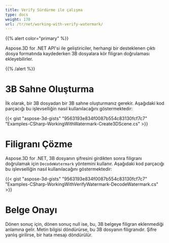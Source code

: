 ```yaml
---
title: Verify Sürdürme ile çalışma
type: docs
weight: 170
url: /tr/net/working-with-verify-watermark/
---
```


{{% alert color="primary" %}}

Aspose.3D for .NET API'si ile geliştiriciler, herhangi bir desteklenen çıktı dosya formatında kaydederken 3B dosyalara kör filigran doğrulaması ekleyebilirler.

{{% /alert %}}
# **3B Sahne Oluşturma**
İlk olarak, bir 3B dosyadan bir 3B sahne oluşturmanız gerekir. Aşağıdaki kod parçacığı bu işlevselliğin nasıl kullanılacağını göstermektedir:

{{< gist "aspose-3d-gists" "9563193e834f0087b554c83130fcf7c7" "Examples-CSharp-WorkingWithWatermark-Create3DScene.cs" >}}

# **Filigranı Çözme**
Aspose.3D for .NET, 3B dosyanın şifresini girdikten sonra filigranı doğrulamak için `DecodeWatermark` yöntemini kullanır. Aşağıdaki kod parçacığı bu işlevselliğin nasıl kullanılacağını göstermektedir:

{{< gist "aspose-3d-gists" "9563193e834f0087b554c83130fcf7c7" "Examples-CSharp-WorkingWithVerifyWatermark-DecodeWatermark.cs" >}}

# **Belge Onayı**
Dönen sonuç için, dönen sonuç null ise, bu, 3B belgeye filigran eklenmediği anlamına gelir. Metin bilgisi döndürürse, bu 3B dosyanın filigranıdır. Şifre yanlış girilirse, bir hata mesajı döndürülür.